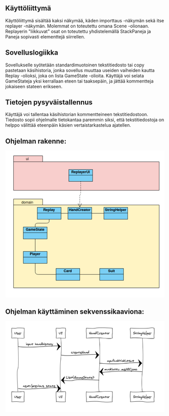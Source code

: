 ## Käyttöliittymä

Käyttöliittymä sisältää kaksi näkymää, käden importtaus -näkymän sekä itse replayer -näkymän. Molemmat on toteutettu omana Scene -olionaan. Replayerin "liikkuvat" osat on toteutettu yhdistelemällä StackPaneja ja Paneja sopivasti elementtejä siirrellen.

## Sovelluslogiikka

Sovellukselle syötetään standardimuotoinen tekstitiedosto tai copy pastetaan käsihistoria, jonka sovellus muuttaa useiden vaiheiden kautta Replay -olioksi, joka on lista GameState -olioita. Käyttäjä voi selata GameStateja yksi kerrallaan eteen tai taaksepäin, ja jättää kommentteja jokaiseen stateen erikseen. 

## Tietojen pysyväistallennus

Käyttäjä voi tallentaa käsihistorian kommentteineen tekstitiedostoon. Tiedosto sopii ohjelmalle tietokantaa paremmin siksi, että tekstitiedostoja on helppo välittää eteenpäin käsien vertaistarkastelua ajatellen.

## Ohjelman rakenne:

![pakkauskaavio](https://raw.githubusercontent.com/gitblast/ot-harjoitustyo/master/dokumentointi/pakkaus.png)

## Ohjelman käyttäminen sekvenssikaaviona:

![sekvenssikaavio](https://github.com/gitblast/ot-harjoitustyo/blob/master/dokumentointi/sekvenssi.png)
